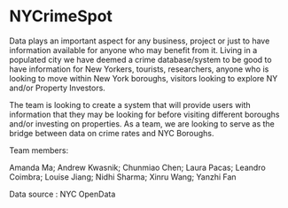# NYCrimeSpot 


Data plays an important aspect for any business, project or just to have information available for anyone who may benefit from it. 
Living in a populated city we have deemed a crime database/system to be good to have information for New Yorkers, tourists, researchers, 
anyone who is looking to move within New York boroughs, visitors looking to explore NY and/or Property Investors. 

The team is looking to create a system that will provide users with information that they may be looking for before visiting different 
boroughs and/or investing on properties. As a team, we are looking to serve as the bridge between data on crime rates and NYC Boroughs. 

Team members:

Amanda Ma;
Andrew Kwasnik;
Chunmiao Chen;
Laura Pacas;
Leandro Coimbra;
Louise Jiang;
Nidhi Sharma;
Xinru Wang;
Yanzhi Fan

Data source : NYC OpenData
